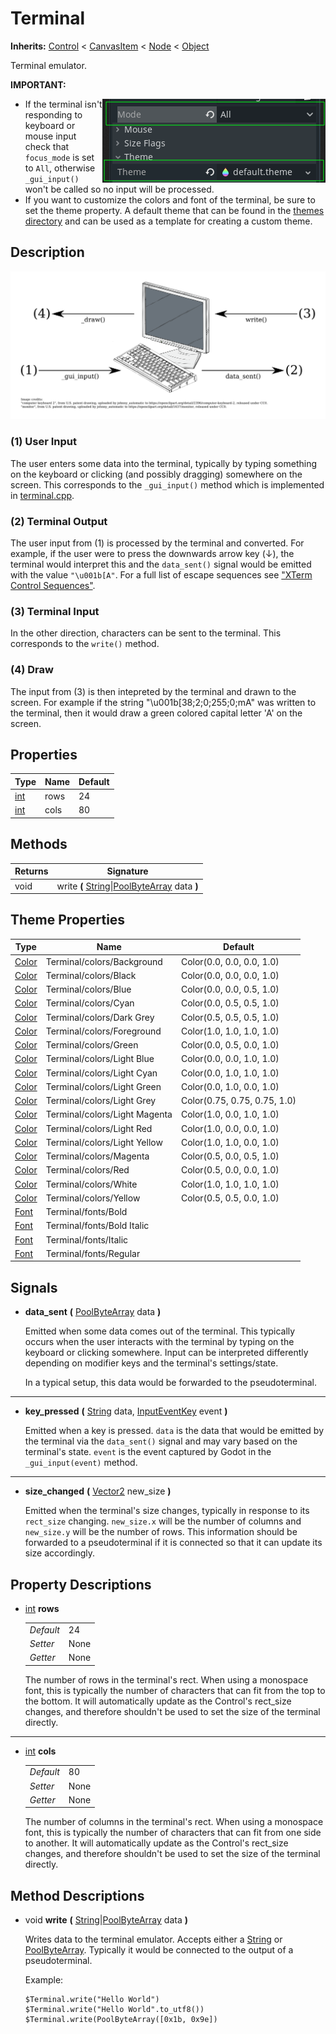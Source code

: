 # Terminal

**Inherits:** [Control] < [CanvasItem] < [Node] < [Object]


Terminal emulator.

**IMPORTANT:**

<img align="right" src="./docs/important_properties.png"/>

- If the terminal isn't responding to keyboard or mouse input check that `focus_mode` is set to `All`, otherwise `_gui_input()` won't be called so no input will be processed.
- If you want to customize the colors and font of the terminal, be sure to set the theme property. A default theme that can be found in the [themes directory](../../themes) and can be used as a template for creating a custom theme.


## Description

![Flow Diagram](./docs/flow_diagram.svg)

### (1) User Input

The user enters some data into the terminal, typically by typing something on the keyboard or clicking (and possibly dragging) somewhere on the screen.
This corresponds to the `_gui_input()` method which is implemented in [terminal.cpp](./terminal.cpp).

### (2) Terminal Output

The user input from (1) is processed by the terminal and converted.
For example, if the user were to press the downwards arrow key (↓), the terminal would interpret this
and the `data_sent()` signal would be emitted with the value `"\u001b[A"`.
For a full list of escape sequences see ["XTerm Control Sequences"](https://invisible-island.net/xterm/ctlseqs/ctlseqs.html).

### (3) Terminal Input

In the other direction, characters can be sent to the terminal. This corresponds to the `write()` method.

### (4) Draw

The input from (3) is then intepreted by the terminal and drawn to the screen.
For example if the string "\u001b[38;2;0;255;0;mA" was written to the terminal, then it would draw a green colored capital letter 'A' on the screen.

## Properties

| Type  | Name | Default |
|-------|------|---------|
| [int] | rows | 24      |
| [int] | cols | 80      |

## Methods

| Returns | Signature                                       |
|---------|-------------------------------------------------|
| void    | write **(** [String]\|[PoolByteArray] data **)** |


## Theme Properties

| Type    | Name                          | Default                      |
|---------|-------------------------------|------------------------------|
| [Color] | Terminal/colors/Background    | Color(0.0, 0.0, 0.0, 1.0)    |
| [Color] | Terminal/colors/Black         | Color(0.0, 0.0, 0.0, 1.0)    |
| [Color] | Terminal/colors/Blue          | Color(0.0, 0.0, 0.5, 1.0)    |
| [Color] | Terminal/colors/Cyan          | Color(0.0, 0.5, 0.5, 1.0)    |
| [Color] | Terminal/colors/Dark Grey     | Color(0.5, 0.5, 0.5, 1.0)    |
| [Color] | Terminal/colors/Foreground    | Color(1.0, 1.0, 1.0, 1.0)    |
| [Color] | Terminal/colors/Green         | Color(0.0, 0.5, 0.0, 1.0)    |
| [Color] | Terminal/colors/Light Blue    | Color(0.0, 0.0, 1.0, 1.0)    |
| [Color] | Terminal/colors/Light Cyan    | Color(0.0, 1.0, 1.0, 1.0)    |
| [Color] | Terminal/colors/Light Green   | Color(0.0, 1.0, 0.0, 1.0)    |
| [Color] | Terminal/colors/Light Grey    | Color(0.75, 0.75, 0.75, 1.0) |
| [Color] | Terminal/colors/Light Magenta | Color(1.0, 0.0, 1.0, 1.0)    |
| [Color] | Terminal/colors/Light Red     | Color(1.0, 0.0, 0.0, 1.0)    |
| [Color] | Terminal/colors/Light Yellow  | Color(1.0, 1.0, 0.0, 1.0)    |
| [Color] | Terminal/colors/Magenta       | Color(0.5, 0.0, 0.5, 1.0)    |
| [Color] | Terminal/colors/Red           | Color(0.5, 0.0, 0.0, 1.0)    |
| [Color] | Terminal/colors/White         | Color(1.0, 1.0, 1.0, 1.0)    |
| [Color] | Terminal/colors/Yellow        | Color(0.5, 0.5, 0.0, 1.0)    |
| [Font]  | Terminal/fonts/Bold           |                              |
| [Font]  | Terminal/fonts/Bold Italic    |                              |
| [Font]  | Terminal/fonts/Italic         |                              |
| [Font]  | Terminal/fonts/Regular        |                              |

## Signals

- **data_sent** **(** [PoolByteArray] data **)**

  Emitted when some data comes out of the terminal.
  This typically occurs when the user interacts with the terminal by typing on the keyboard or clicking somewhere.
  Input can be interpreted differently depending on modifier keys and the terminal's settings/state.

  In a typical setup, this data would be forwarded to the pseudoterminal.

---

- **key_pressed** **(** [String] data, [InputEventKey] event **)**

  Emitted when a key is pressed. `data` is the data that would be emitted by the terminal via the `data_sent()` signal and may vary based on the terminal's state. `event` is the event captured by Godot in the `_gui_input(event)` method.

---

- **size_changed** **(** [Vector2] new_size **)**

  Emitted when the terminal's size changes, typically in response to its `rect_size` changing. 
  `new_size.x` will be the number of columns and `new_size.y` will be the number of rows.
  This information should be forwarded to a pseudoterminal if it is connected so that it can update its size accordingly.

## Property Descriptions

- [int] **rows**

  |           |      |
  |-----------|------|
  | *Default* | 24   |
  | *Setter*  | None |
  | *Getter*  | None | 
  
  The number of rows in the terminal's rect.
  When using a monospace font, this is typically the number of characters that can fit from the top to the bottom.
  It will automatically update as the Control's rect_size changes, and therefore shouldn't be used to set the size of the terminal directly.

---

- [int] **cols**

  |           |      |
  |-----------|------|
  | *Default* | 80   |
  | *Setter*  | None |
  | *Getter*  | None | 
  
  The number of columns in the terminal's rect.
  When using a monospace font, this is typically the number of characters that can fit from one side to another.
  It will automatically update as the Control's rect_size changes, and therefore shouldn't be used to set the size of the terminal directly.


## Method Descriptions

- void **write** **(** [String]|[PoolByteArray] data **)**

  Writes data to the terminal emulator. Accepts either a [String] or [PoolByteArray].
  Typically it would be connected to the output of a pseudoterminal.

  Example:
  ```gdscript
  $Terminal.write("Hello World")
  $Terminal.write("Hello World".to_utf8())
  $Terminal.write(PoolByteArray([0x1b, 0x9e])
  ```

[CanvasItem]: https://docs.godotengine.org/en/stable/classes/class_canvasitem.html
[Color]: https://docs.godotengine.org/en/stable/classes/class_color.html
[Control]: https://docs.godotengine.org/en/stable/classes/class_control.html
[Node]: https://docs.godotengine.org/en/stable/classes/class_node.html
[Font]: https://docs.godotengine.org/en/stable/classes/class_font.html
[InputEventKey]: https://docs.godotengine.org/en/stable/classes/class_inputeventkey.html
[int]: https://docs.godotengine.org/en/stable/classes/class_int.html
[Object]: https://docs.godotengine.org/en/stable/classes/class_object.html
[PoolByteArray]: https://docs.godotengine.org/en/stable/classes/class_poolbytearray.html
[String]: https://docs.godotengine.org/en/stable/classes/class_string.html
[Vector2]: https://docs.godotengine.org/en/stable/classes/class_vector2.html
